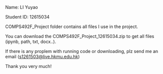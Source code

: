 Name: LI Yuyao

Student ID: 12615034

COMPS492F_Project folder contains all files I use in the project.

You can download the COMPS492F_Project_12615034.zip to get all files (ipynb, path, txt, docx..).

If there is any proplem with running code or downloading, plz send me an email (s1261503@live.hkmu.edu.hk)

Thank you very much!
